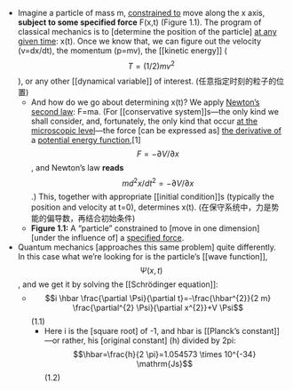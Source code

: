 - Imagine a particle of mass m, [constrained to](((-EtvhyWWf))) move along the x axis, __subject to some specified force__ F(x,t) (Figure 1.1). The program of classical mechanics is to [determine the position of the particle] [at any given time](((Kkac7k74W))): x(t). Once we know that, we can figure out the velocity (v=dx/dt), the momentum (p=mv), the [[kinetic energy]] ($$T=(1 / 2) m v^{2}$$), or any other [[dynamical variable]] of interest. 
(任意指定时刻的粒子的位置)
    - And how do we go about determining x(t)? We apply [Newton’s second law](((UWyloQPK2))): F=ma. (For [[conservative system]]s—the only kind we shall consider, and, fortunately, the only kind that occur [at the microscopic level](((nm7M7Fs3m)))—the force [can be expressed as] [the derivative of](((jFrzUaV5g))) a [potential energy function](((c-hoLHNpY))),[1] $$F=-\partial V / \partial x$$, and Newton’s law __reads__ $$m d^{2} x / d t^{2}=-\partial V / \partial x$$.) This, together with appropriate [[initial condition]]s (typically the position and velocity at t=0), determines x(t).
(在保守系统中，力是势能的偏导数，再结合初始条件)
    - **Figure 1.1:** A “particle” constrained to [move in one dimension] [under the influence of] a [specified force](((gFkHBFsEs))).
- Quantum mechanics [approaches this same problem] quite differently. In this case what we’re looking for is the particle’s [[wave function]], $$\Psi(x, t)$$, and we get it by solving the [[Schrödinger equation]]:
    - $$i \hbar \frac{\partial \Psi}{\partial t}=-\frac{\hbar^{2}}{2 m} \frac{\partial^{2} \Psi}{\partial x^{2}}+V \Psi$$   (1.1)
        - Here i is the [square root] of -1, and hbar is [[Planck’s constant]]—or rather, his [original constant] (h) divided by 2pi:
$$\hbar=\frac{h}{2 \pi}=1.054573 \times 10^{-34} \mathrm{Js}$$   (1.2)
